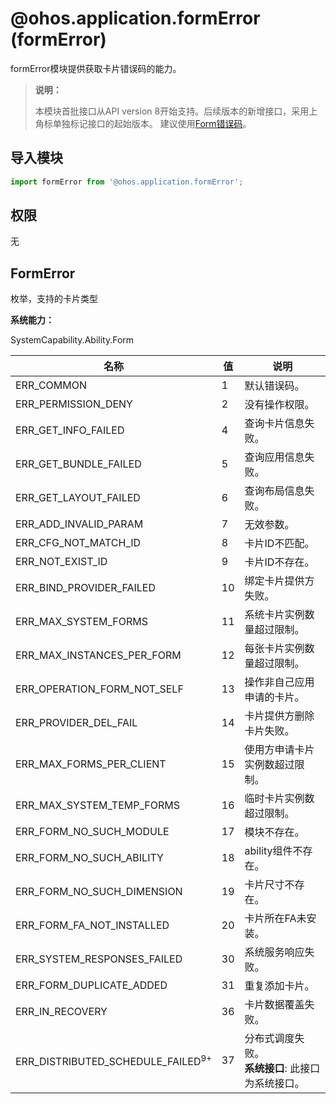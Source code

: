 # @ohos.application.formError (formError)

formError模块提供获取卡片错误码的能力。

> **说明：**
>
> 本模块首批接口从API version 8开始支持。后续版本的新增接口，采用上角标单独标记接口的起始版本。
> 建议使用[Form错误码](../errorcodes/errorcode-form.md)。

## 导入模块

```ts
import formError from '@ohos.application.formError';
```

## 权限

无

## FormError

枚举，支持的卡片类型

**系统能力：**

SystemCapability.Ability.Form

| 名称        | 值   | 说明         |
| ----------- | ---- | ------------ |
| ERR_COMMON       | 1    | 默认错误码。   |
| ERR_PERMISSION_DENY       | 2    | 没有操作权限。   |
| ERR_GET_INFO_FAILED      | 4    | 查询卡片信息失败。   |
| ERR_GET_BUNDLE_FAILED    | 5    | 查询应用信息失败。   |
| ERR_GET_LAYOUT_FAILED    | 6    | 查询布局信息失败。   |
| ERR_ADD_INVALID_PARAM     | 7    | 无效参数。   |
| ERR_CFG_NOT_MATCH_ID     | 8    | 卡片ID不匹配。  |
| ERR_NOT_EXIST_ID       | 9    | 卡片ID不存在。   |
| ERR_BIND_PROVIDER_FAILED       | 10    | 绑定卡片提供方失败。   |
| ERR_MAX_SYSTEM_FORMS      | 11    | 系统卡片实例数量超过限制。   |
| ERR_MAX_INSTANCES_PER_FORM     | 12    | 每张卡片实例数量超过限制。   |
| ERR_OPERATION_FORM_NOT_SELF     | 13    | 操作非自己应用申请的卡片。   |
| ERR_PROVIDER_DEL_FAIL       | 14    | 卡片提供方删除卡片失败。   |
| ERR_MAX_FORMS_PER_CLIENT       | 15    | 使用方申请卡片实例数超过限制。   |
| ERR_MAX_SYSTEM_TEMP_FORMS       | 16    | 临时卡片实例数超过限制。   |
| ERR_FORM_NO_SUCH_MODULE       | 17    | 模块不存在。   |
| ERR_FORM_NO_SUCH_ABILITY       | 18    | ability组件不存在。   |
| ERR_FORM_NO_SUCH_DIMENSION      | 19    | 卡片尺寸不存在。   |
| ERR_FORM_FA_NOT_INSTALLED      | 20    | 卡片所在FA未安装。   |
| ERR_SYSTEM_RESPONSES_FAILED        | 30    | 系统服务响应失败。   |
| ERR_FORM_DUPLICATE_ADDED        | 31    | 重复添加卡片。   |
| ERR_IN_RECOVERY    | 36    | 卡片数据覆盖失败。   |
| ERR_DISTRIBUTED_SCHEDULE_FAILED<sup>9+</sup> | 37 | 分布式调度失败。<br/>**系统接口**: 此接口为系统接口。  |


